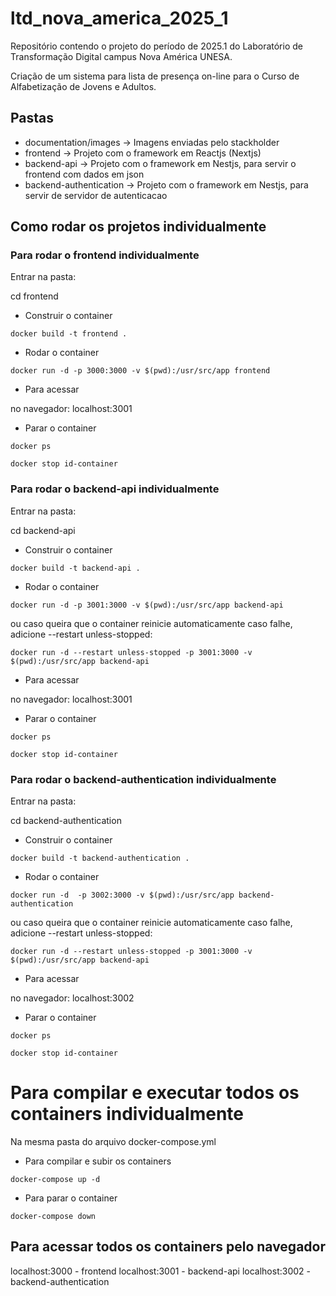 # ltd_nova_america_2025_1
Repositório contendo o projeto do período de 2025.1 do Laboratório de Transformação Digital campus Nova América UNESA.

Criação de um sistema para lista de presença on-line para o Curso de Alfabetização de Jovens e Adultos.

## Pastas

- documentation/images -> Imagens enviadas pelo stackholder
- frontend -> Projeto com o framework em Reactjs (Nextjs) 
- backend-api -> Projeto com o framework em Nestjs, para servir o frontend com dados em json
- backend-authentication -> Projeto com o framework em Nestjs, para servir de servidor de autenticacao

## Como rodar os projetos individualmente

### Para rodar o frontend individualmente 

Entrar na pasta: 

cd frontend

- Construir o container 

``` docker build -t frontend . ```

- Rodar o container 

``` docker run -d -p 3000:3000 -v $(pwd):/usr/src/app frontend ```

- Para acessar

no navegador: localhost:3001

- Parar o container

``` docker ps ```

``` docker stop id-container ```

### Para rodar o backend-api individualmente 

Entrar na pasta: 

cd backend-api

- Construir o container 

``` docker build -t backend-api . ```

- Rodar o container 

``` docker run -d -p 3001:3000 -v $(pwd):/usr/src/app backend-api ```

ou caso queira que o container reinicie automaticamente caso falhe, adicione --restart unless-stopped:

```docker run -d --restart unless-stopped -p 3001:3000 -v $(pwd):/usr/src/app backend-api```

- Para acessar

no navegador: localhost:3001

- Parar o container

``` docker ps ```

``` docker stop id-container ```

### Para rodar o backend-authentication individualmente 

Entrar na pasta: 

cd backend-authentication

- Construir o container 

``` docker build -t backend-authentication . ```

- Rodar o container 

``` docker run -d  -p 3002:3000 -v $(pwd):/usr/src/app backend-authentication ```

ou caso queira que o container reinicie automaticamente caso falhe, adicione --restart unless-stopped:

```docker run -d --restart unless-stopped -p 3001:3000 -v $(pwd):/usr/src/app backend-api```

- Para acessar

no navegador: localhost:3002

- Parar o container

``` docker ps ```

``` docker stop id-container ```

# Para compilar e executar todos os containers individualmente

Na mesma pasta do arquivo docker-compose.yml

- Para compilar e subir os containers 

``` docker-compose up -d ```

- Para parar o container 

``` docker-compose down ```

## Para acessar todos os containers pelo navegador

localhost:3000 - frontend
localhost:3001 - backend-api
localhost:3002 - backend-authentication